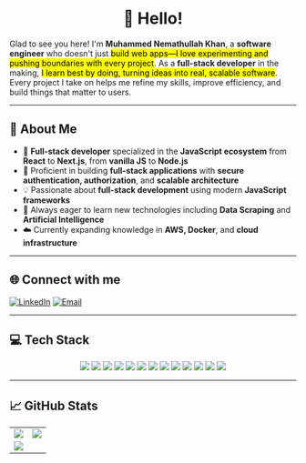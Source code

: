 <h1 align="center">👋 Hello!</h1>

Glad to see you here! I'm **Muhammed Nemathullah Khan**, a **software engineer** who doesn't just <mark>build web apps—I love experimenting and pushing boundaries with every project</mark>. As a **full-stack developer** in the making, <mark>I learn best by doing, turning ideas into real, scalable software</mark>. Every project I take on helps me refine my skills, improve efficiency, and build things that matter to users.

---

## 💫 About Me

- 🚀 **Full-stack developer** specialized in the **JavaScript ecosystem** from **React** to **Next.js**, from **vanilla JS** to **Node.js**
- 🔐 Proficient in building **full-stack applications** with **secure authentication, authorization**, and **scalable architecture**
- 💡 Passionate about **full-stack development** using modern **JavaScript frameworks**
- 🤖 Always eager to learn new technologies including **Data Scraping** and **Artificial Intelligence**
- ☁️ Currently expanding knowledge in **AWS, Docker**, and **cloud infrastructure**

---

## 🌐 Connect with me

[![LinkedIn](https://img.shields.io/badge/LinkedIn-%230077B5.svg?logo=linkedin&logoColor=white)](https://linkedin.com/in/muhammed-nemathullah-khan/)
[![Email](https://img.shields.io/badge/Email-D14836?logo=gmail&logoColor=white)](mailto:muhammednemathullahkhan@gmail.com)

---

## 💻 Tech Stack

<p align="center">
  <img src="https://img.shields.io/badge/react-%2320232a.svg?style=for-the-badge&logo=react&logoColor=%2361DAFB" />
  <img src="https://img.shields.io/badge/Next-black?style=for-the-badge&logo=next.js&logoColor=white" />
  <img src="https://img.shields.io/badge/vite-%23646CFF.svg?style=for-the-badge&logo=vite&logoColor=white" />
  <img src="https://img.shields.io/badge/typescript-%23007ACC.svg?style=for-the-badge&logo=typescript&logoColor=white" />
  <img src="https://img.shields.io/badge/node.js-6DA55F?style=for-the-badge&logo=node.js&logoColor=white" />
  <img src="https://img.shields.io/badge/express.js-%23404d59.svg?style=for-the-badge&logo=express&logoColor=%2361DAFB" />
  <img src="https://img.shields.io/badge/Socket.io-black?style=for-the-badge&logo=socket.io&badgeColor=010101" />
  <img src="https://img.shields.io/badge/MongoDB-%234ea94b.svg?style=for-the-badge&logo=mongodb&logoColor=white" />
  <img src="https://img.shields.io/badge/postgres-%23316192.svg?style=for-the-badge&logo=postgresql&logoColor=white" />
  <img src="https://img.shields.io/badge/mysql-4479A1.svg?style=for-the-badge&logo=mysql&logoColor=white" />
  <img src="https://img.shields.io/badge/AWS-%23FF9900.svg?style=for-the-badge&logo=amazon-aws&logoColor=white" />
  <img src="https://img.shields.io/badge/docker-%230db7ed.svg?style=for-the-badge&logo=docker&logoColor=white" />
  <img src="https://img.shields.io/badge/vercel-%23000000.svg?style=for-the-badge&logo=vercel&logoColor=white" />
</p>

---

## 📈 GitHub Stats

<div align="center">
  <table>
    <tr>
      <td>
        <img src="https://github-readme-stats.vercel.app/api?username=Nemathullahkhan&theme=merko&hide_border=false&include_all_commits=false&count_private=false" />
      </td>
      <td>
        <img src="https://github-readme-stats.vercel.app/api/top-langs/?username=Nemathullahkhan&theme=merko&hide_border=false&include_all_commits=false&count_private=false&layout=compact" />
      </td>
    </tr>
    <tr>
      <td colspan="2">
        <img src="https://github-readme-streak-stats.herokuapp.com/?user=Nemathullahkhan&theme=merko&hide_border=false" />
      </td>
    </tr>
  </table>
</div>
